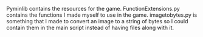 Pyminlib contains the resources for the game.
  FunctionExtensions.py contains the functions I made myself to use in the game.
  imagetobytes.py is something that I made to convert an image to a string of bytes so I could contain them in the main script instead of having files along with it.
